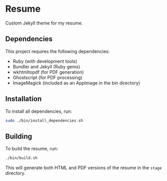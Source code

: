 # Resume

Custom Jekyll theme for my resume.

## Dependencies

This project requires the following dependencies:

- Ruby (with development tools)
- Bundler and Jekyll (Ruby gems)
- wkhtmltopdf (for PDF generation)
- Ghostscript (for PDF processing)
- ImageMagick (included as an AppImage in the bin directory)

## Installation

To install all dependencies, run:

```bash
sudo ./bin/install_dependencies.sh
```

## Building

To build the resume, run:

```bash
./bin/build.sh
```

This will generate both HTML and PDF versions of the resume in the `stage` directory.
